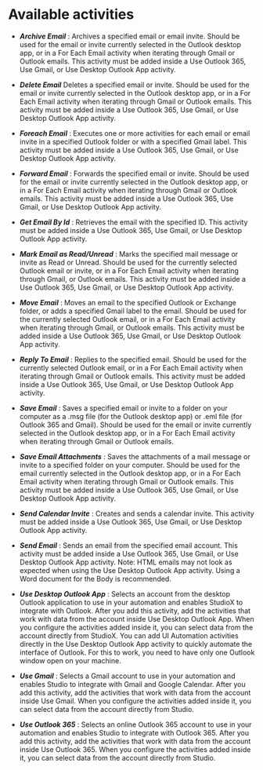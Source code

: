 
# Available activities

- ***Archive Email*** : Archives a specified email or email invite. Should be used for the email or invite currently selected in the Outlook desktop app, or in a For Each Email activity when iterating through Gmail or Outlook emails. This activity must be added inside a Use Outlook 365, Use Gmail, or Use Desktop Outlook App activity. 

- ***Delete Email*** Deletes a specified email or invite. Should be used for the email or invite currently selected in the Outlook desktop app, or in a For Each Email activity when iterating through Gmail or Outlook emails. This activity must be added inside a Use Outlook 365, Use Gmail, or Use Desktop Outlook App activity.

- ***Foreach Email*** : Executes one or more activities for each email or email invite in a specified Outlook folder or with a specified Gmail label. This activity must be added inside a Use Outlook 365, Use Gmail, or Use Desktop Outlook App activity.

- ***Forward Email*** : Forwards the specified email or invite. Should be used for the email or invite currently selected in the Outlook desktop app, or in a For Each Email activity when iterating through Gmail or Outlook emails. This activity must be added inside a Use Outlook 365, Use Gmail, or Use Desktop Outlook App activity.

- ***Get Email By Id*** : Retrieves the email with the specified ID. This activity must be added inside a Use Outlook 365, Use Gmail, or Use Desktop Outlook App activity.

- ***Mark Email as Read/Unread*** : Marks the specified mail message or invite as Read or Unread. Should be used for the currently selected Outlook email or invite, or in a For Each Email activity when iterating through Gmail, or Outlook emails. This activity must be added inside a Use Outlook 365, Use Gmail, or Use Desktop Outlook App activity.


- ***Move Email*** : Moves an email to the specified Outlook or Exchange folder, or adds a specified Gmail label to the email. Should be used for the currently selected Outlook email, or in a For Each Email activity when iterating through Gmail, or Outlook emails. This activity must be added inside a Use Outlook 365, Use Gmail, or Use Desktop Outlook App activity.


- ***Reply To Email*** : Replies to the specified email. Should be used for the currently selected Outlook email, or in a For Each Email activity when iterating through Gmail or Outlook emails. This activity must be added inside a Use Outlook 365, Use Gmail, or Use Desktop Outlook App activity.

- ***Save Email*** : Saves a specified email or invite to a folder on your computer as a .msg file (for the Outlook desktop app) or .eml file (for Outlook 365 and Gmail). Should be used for the email or invite currently selected in the Outlook desktop app, or in a For Each Email activity when iterating through Gmail or Outlook emails. 

- ***Save Email Attachments*** : Saves the attachments of a mail message or invite to a specified folder on your computer. Should be used for the email currently selected in the Outlook desktop app, or in a For Each Email activity when iterating through Gmail or Outlook emails. This activity must be added inside a Use Outlook 365, Use Gmail, or Use Desktop Outlook App activity.


- ***Send Calendar Invite*** : Creates and sends a calendar invite. This activity must be added inside a Use Outlook 365, Use Gmail, or Use Desktop Outlook App activity. 


- ***Send Email*** : Sends an email from the specified email account. This activity must be added inside a Use Outlook 365, Use Gmail, or Use Desktop Outlook App activity.
Note: HTML emails may not look as expected when using the Use Desktop Outlook App activity. Using a Word document for the Body is recommended.



- ***Use Desktop Outlook App*** : Selects an account from the desktop Outlook application to use in your automation and enables StudioX to integrate with Outlook. After you add this activity, add the activities that work with data from the account inside Use Desktop Outlook App. When you configure the activities added inside it, you can select data from the account directly from StudioX. You can add UI Automation activities directly in the Use Desktop Outlook App activity to quickly automate the interface of Outlook. For this to work, you need to have only one Outlook window open on your machine.


- ***Use Gmail*** : Selects a Gmail account to use in your automation and enables Studio to integrate with Gmail and Google Calendar. After you add this activity, add the activities that work with data from the account inside Use Gmail. When you configure the activities added inside it, you can select data from the account directly from Studio. 


- ***Use Outlook 365*** : Selects an online Outlook 365 account to use in your automation and enables Studio to integrate with Outlook 365. After you add this activity, add the activities that work with data from the account inside Use Outlook 365. When you configure the activities added inside it, you can select data from the account directly from Studio. 













